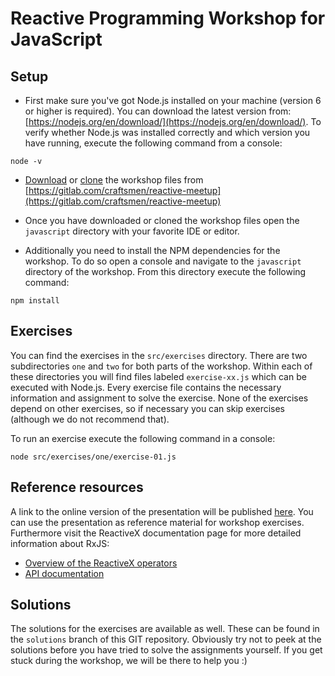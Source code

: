 # Reactive Programming Workshop for JavaScript

## Setup

* First make sure you've got Node.js installed on your machine (version 6 or higher is required).
You can download the latest version from: [https://nodejs.org/en/download/](https://nodejs.org/en/download/).
To verify whether Node.js was installed correctly and which version you have running, execute the following command from a console:
```
node -v
```

* [Download](https://gitlab.com/craftsmen/reactive-meetup/repository/archive.zip?ref=master) or [clone](https://gitlab.com/craftsmen/reactive-meetup.git) the workshop files from [https://gitlab.com/craftsmen/reactive-meetup](https://gitlab.com/craftsmen/reactive-meetup)

* Once you have downloaded or cloned the workshop files open the `javascript` directory with your favorite IDE or editor.

* Additionally you need to install the NPM dependencies for the workshop.
To do so open a console and navigate to the `javascript` directory of the workshop.
From this directory execute the following command:
```
npm install
```

## Exercises

You can find the exercises in the `src/exercises` directory.
There are two subdirectories `one` and `two` for both parts of the workshop.
Within each of these directories you will find files labeled `exercise-xx.js` which can be executed with Node.js.
Every exercise file contains the necessary information and assignment to solve the exercise.
None of the exercises depend on other exercises, so if necessary you can skip exercises (although we do not recommend that).

To run an exercise execute the following command in a console:

```
node src/exercises/one/exercise-01.js
```

## Reference resources

A link to the online version of the presentation will be published [here](https://gitlab.com/craftsmen/reactive-meetup/blob/master/README.md).
You can use the presentation as reference material for workshop exercises.
Furthermore visit the ReactiveX documentation page for more detailed information about RxJS:

* [Overview of the ReactiveX operators](http://reactivex.io/documentation/operators.html)
* [API documentation](http://reactivex.io/rxjs/identifiers.html)

## Solutions

The solutions for the exercises are available as well.
These can be found in the `solutions` branch of this GIT repository.
Obviously try not to peek at the solutions before you have tried to solve the assignments yourself.
If you get stuck during the workshop, we will be there to help you :)